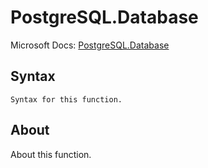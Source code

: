 ---
---

# PostgreSQL.Database

Microsoft Docs: [PostgreSQL.Database](https://docs.microsoft.com/en-us/powerquery-m/postgresql-database)

## Syntax

```powerquery-m
Syntax for this function.
```

## About

About this function.

